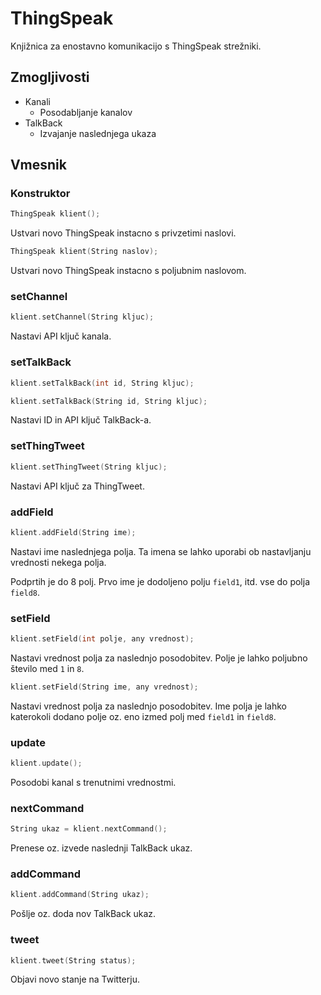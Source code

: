 # ThingSpeak

Knjižnica za enostavno komunikacijo s ThingSpeak strežniki.

## Zmogljivosti

  - Kanali
    - Posodabljanje kanalov
  - TalkBack
    - Izvajanje naslednjega ukaza

## Vmesnik

### Konstruktor

```cpp
ThingSpeak klient();
```

Ustvari novo ThingSpeak instacno s privzetimi naslovi.

```cpp
ThingSpeak klient(String naslov);
```

Ustvari novo ThingSpeak instacno s poljubnim naslovom.

### setChannel

```cpp
klient.setChannel(String kljuc);
```

Nastavi API ključ kanala.

### setTalkBack

```cpp
klient.setTalkBack(int id, String kljuc);
```

```cpp
klient.setTalkBack(String id, String kljuc);
```

Nastavi ID in API ključ TalkBack-a.

### setThingTweet

```cpp
klient.setThingTweet(String kljuc);
```

Nastavi API ključ za ThingTweet.

### addField

```cpp
klient.addField(String ime);
```

Nastavi ime naslednjega polja. Ta imena se lahko uporabi ob nastavljanju
vrednosti nekega polja.

Podprtih je do 8 polj. Prvo ime je dodoljeno polju `field1`, itd. vse do
polja `field8`.

### setField

```cpp
klient.setField(int polje, any vrednost);
```

Nastavi vrednost polja za naslednjo posodobitev. Polje je lahko poljubno
število med `1` in `8`.


```cpp
klient.setField(String ime, any vrednost);
```

Nastavi vrednost polja za naslednjo posodobitev. Ime polja je lahko katerokoli
dodano polje oz. eno izmed polj med `field1` in `field8`.

### update

```cpp
klient.update();
```

Posodobi kanal s trenutnimi vrednostmi.

### nextCommand

```cpp
String ukaz = klient.nextCommand();
```

Prenese oz. izvede naslednji TalkBack ukaz.

### addCommand

```cpp
klient.addCommand(String ukaz);
```

Pošlje oz. doda nov TalkBack ukaz.

### tweet

```cpp
klient.tweet(String status);
```

Objavi novo stanje na Twitterju.
